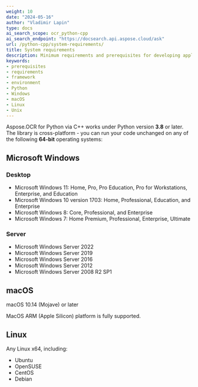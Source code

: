 ```yaml
---
weight: 10
date: "2024-05-16"
author: "Vladimir Lapin"
type: docs
ai_search_scope: ocr_python-cpp
ai_search_endpoint: "https://docsearch.api.aspose.cloud/ask"
url: /python-cpp/system-requirements/
title: System requirements
description: Minimum requirements and prerequisites for developing applications with Aspose.OCR for Python via C++.
keywords:
- prerequisites
- requirements
- framework
- environment
- Python
- Windows
- macOS
- Linux
- Unix
---
```


Aspose.OCR for Python via C++ works under Python version **3.8** or later. The library is cross-platform - you can run your code unchanged on any of the following **64-bit** operating systems:

## Microsoft Windows

### Desktop

- Microsoft Windows 11: Home, Pro, Pro Education, Pro for Workstations, Enterprise, and Education
- Microsoft Windows 10 version 1703: Home, Professional, Education, and Enterprise
- Microsoft Windows 8: Core, Professional, and Enterprise
- Microsoft Windows 7: Home Premium, Professional, Enterprise, Ultimate

### Server

- Microsoft Windows Server 2022
- Microsoft Windows Server 2019
- Microsoft Windows Server 2016
- Microsoft Windows Server 2012
- Microsoft Windows Server 2008 R2 SP1

## macOS

macOS 10.14 (Mojave) or later

MacOS ARM (Apple Silicon) platform is fully supported.

## Linux

Any Linux x64, including:

- Ubuntu
- OpenSUSE
- CentOS
- Debian
